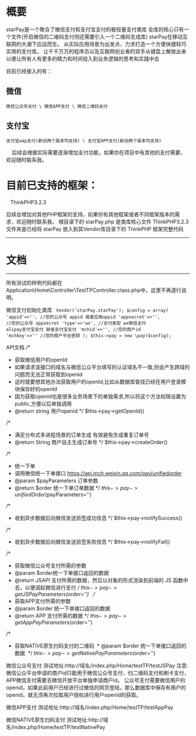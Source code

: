 # 概要
starPay是一个聚合了微信支付和支付宝支付的极轻量支付类库
全库的核心只有一个文件(开启微信的二维码支付则还需要引入一个二维码生成库)
starPay在移动互联网的大潮下应运而生。
从实际应用场景为出发点，力求打造一个方便快捷轻巧实用的支付库。
让千千万万的程序员以及互联网创业者的双手从键盘上解放出来
以便让所有人有更多的精力和时间投入到业务逻辑的思考和实践中去

目前已经接入的有：

## 微信
    微信公众号支付 \ 微信APP支付 \ 微信二维码支付
    
## 支付宝
    支付宝wap支付(新旧两个版本均支持) \ 支付宝APP支付(新旧两个版本均支持)
    
后续会根据实际需要逐渐增加支付功能，如果你在项目中有其他的支付需要，欢迎随时联系我。

# 目前已支持的框架：
    ThinkPHP3.2.3

后续会增加对其他PHP框架的支持，如果你有其他框架或者不同框架版本的需求，欢迎随时联系我。
根目录下的 starPay.php 是类库核心文件
ThinkPHP3.2.3 文件夹是已经将 starPay 嵌入到其Vendor库目录下的 ThinkPHP 框架完整代码

--------------------------------
# 文档
--------------------------------
所有测试的样例代码都在Application\Home\Controller\TestTPController.class.php中，这里不再逐行说明。

微信支付初始化类库
<code>
Vendor('starPay.starPay');
$config = array(
	'appid'=>'',		//您的公众号 appid 或者应用appid
	'appsecret'=>'',	//您的公众号 appsecret
	'type'=>'wx',		//支付类型 wx微信支付 alipay支付宝支付 缺省支付宝支付
	'mchid'=>'',		//您的商户id
	'mchkey'=>''		//您的商户平台密钥
);
$this->pay = new \pay($config);
</code>

API文档
/*
 * 获取微信用户的openId
 * 如果请求该接口的域名与微信公众平台填写的认证域名不一致,则会产生跨域的问题而无法正常获取到openid
 * 这时就要想其他办法获取用户的openId,比如从数据库查找已经在用户登录模块保存好的openId
 * 因为获取openId也是很多业务场景下的单独需求,所以将这个方法权限设置为public,方便以后单独调用
 * @return string 用户openid
 */
  $this->pay->getOpenId()

/*
 * 满足分布式多进程场景的订单生成 有效避免生成重复订单号
 * @return String 商户自主生成订单号
 */
 $this->pay->createOrder()
 
/*
 * 统一下单
 * 调用微信统一下单接口 https://api.mch.weixin.qq.com/pay/unifiedorder
 * @param $payParameters 订单参数
 * @return $order 	 统一下单订单数据
 */
  $this->pay->unifiedOrder($payParameters='')
 
 /*
  * 收到异步数据后向微信发送验签成功信息
  */
  $this->pay->notifySuccess()
  
 /*
  * 收到异步数据后向微信发送验签失败信息
  */
   $this->pay->notifyFail()
 
 /*
  * 获取微信公众号支付所需的参数
  * @param $order统一下单接口返回的数据
  * @return JSAPI 支付所需的数据，然后以对象的形式渲染到前端的 JS 函数中去，以便调起微信进行支付
  */
  $this->pay->getJSPayParameters($order='')
  
/*
 * 获取APP支付所需的参数
 * @param $order 统一下单接口返回的数据
 * @return APP 支付所需的数据
 */
 $this->pay->getAppPayParameters($order='')
 
 /*
  * 获取NATIVE原生扫码支付的二维码
  * @param $order 统一下单接口返回的数据
  */
  $this->pay->getNativePayParameters($order='')
  
 
微信公众号支付
测试地址:http://域名/index.php/Home/testTP/testJSPay
注意:微信公众平台申请的商户id只能用于微信公众号支付、扫二维码支付和刷卡支付，APP微信支付需要去微信开放平台单独申请商户id。
公众号支付需要微信用户的openid，如果此前用户已经进行过微信的网页登陆，那么数据库中保存有用户的openid，就无须再次拉取用户授权进行用户openid的获取。

微信APP支付
测试地址:http://域名/index.php/Home/testTP/testAppPay

微信NATIVE原生扫码支付
测试地址:http://域名/index.php/Home/testTP/testNativePay


